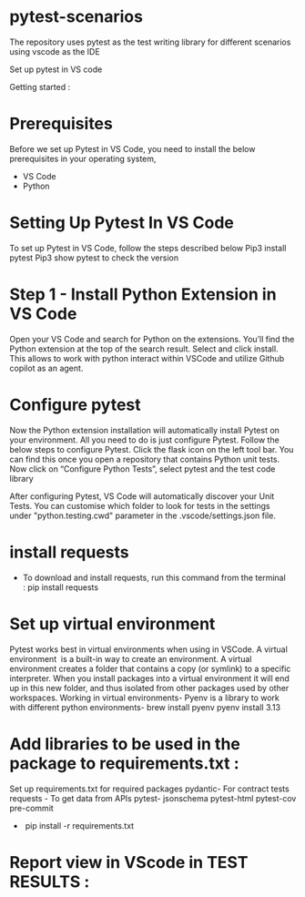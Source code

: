 # pytest-scenarios
The repository uses pytest as the test writing library for different scenarios using vscode as the IDE

Set up pytest in VS code

Getting started :

# Prerequisites
Before we set up Pytest in VS Code, you need to install the below prerequisites in your operating system,
* VS Code 
* Python

# Setting Up Pytest In VS Code
To set up Pytest in VS Code, follow the steps described below
Pip3 install pytest
Pip3 show pytest to check the version

# Step 1 - Install Python Extension in VS Code
Open your VS Code and search for Python on the extensions. You’ll find the Python extension at the top of the search result. Select and click install.
This allows to work with python interact within VSCode and utilize Github copilot as an agent.

# Configure pytest
Now the Python extension installation will automatically install Pytest on your environment. All you need to do is just configure Pytest. Follow the below steps to configure Pytest.
Click the flask icon on the left tool bar. You can find this once you open a repository that contains Python unit tests.
Now click on “Configure Python Tests”, select pytest and the test code library

After configuring Pytest, VS Code will automatically discover your Unit Tests. You can customise which folder to look for tests in the settings under "python.testing.cwd" parameter in the .vscode/settings.json file.
# install requests
* To download and install requests, run this command from the terminal : pip install requests
  
# Set up virtual environment
Pytest works best in virtual environments when using in VSCode. A virtual environment  is a built-in way to create an environment. A virtual environment creates a folder that contains a copy (or symlink) to a specific interpreter. When you install packages into a virtual environment it will end up in this new folder, and thus isolated from other packages used by other workspaces.
Working in virtual environments-
Pyenv is a library to work with different python environments-
	brew install pyenv
	pyenv install 3.13

# Add libraries to be used in the package to requirements.txt :
Set up requirements.txt for required packages
	pydantic- For  contract tests
	requests - To get data from APIs
	pytest- 
	jsonschema
	pytest-html
	pytest-cov
	pre-commit

*  pip install -r requirements.txt

# Report view in VScode in TEST RESULTS :


